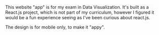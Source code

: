 This website "app" is for my exam in Data Visualization.
It's built as a React.js project, which is not part of my curriculum,
however I figured it would be a fun experience seeing as I've been curious about react.js.

The design is for mobile only, to make it "appy".